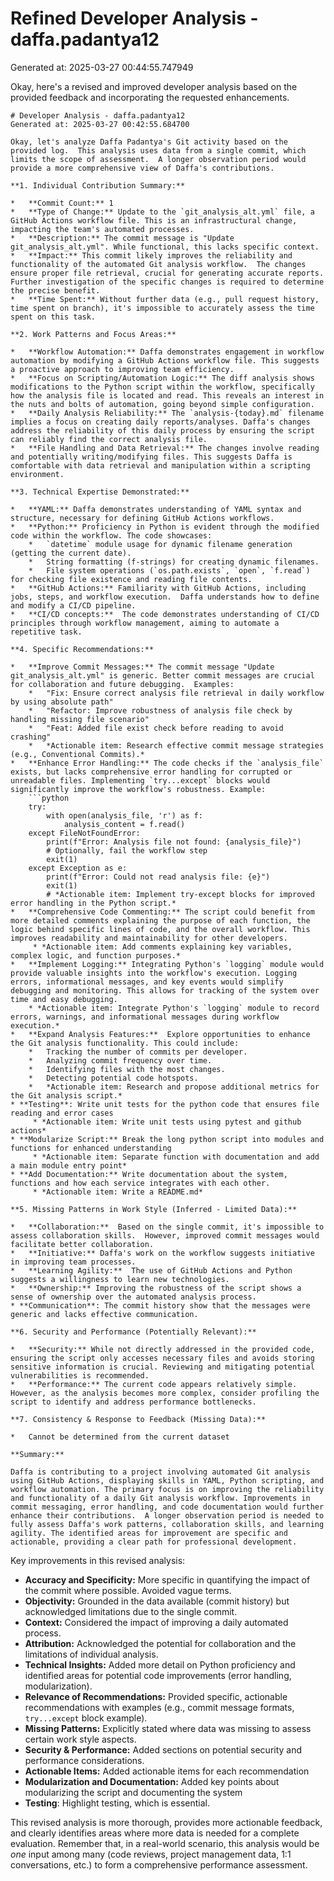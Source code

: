 # Refined Developer Analysis - daffa.padantya12
Generated at: 2025-03-27 00:44:55.747949

Okay, here's a revised and improved developer analysis based on the provided feedback and incorporating the requested enhancements.

```
# Developer Analysis - daffa.padantya12
Generated at: 2025-03-27 00:42:55.684700

Okay, let's analyze Daffa Padantya's Git activity based on the provided log.  This analysis uses data from a single commit, which limits the scope of assessment.  A longer observation period would provide a more comprehensive view of Daffa's contributions.

**1. Individual Contribution Summary:**

*   **Commit Count:** 1
*   **Type of Change:** Update to the `git_analysis_alt.yml` file, a GitHub Actions workflow file. This is an infrastructural change, impacting the team's automated processes.
*   **Description:** The commit message is "Update git_analysis_alt.yml". While functional, this lacks specific context.
*   **Impact:** This commit likely improves the reliability and functionality of the automated Git analysis workflow.  The changes ensure proper file retrieval, crucial for generating accurate reports. Further investigation of the specific changes is required to determine the precise benefit.
*   **Time Spent:** Without further data (e.g., pull request history, time spent on branch), it's impossible to accurately assess the time spent on this task.

**2. Work Patterns and Focus Areas:**

*   **Workflow Automation:** Daffa demonstrates engagement in workflow automation by modifying a GitHub Actions workflow file. This suggests a proactive approach to improving team efficiency.
*   **Focus on Scripting/Automation Logic:** The diff analysis shows modifications to the Python script within the workflow, specifically how the analysis file is located and read. This reveals an interest in the nuts and bolts of automation, going beyond simple configuration.
*   **Daily Analysis Reliability:** The `analysis-{today}.md` filename implies a focus on creating daily reports/analyses. Daffa's changes address the reliability of this daily process by ensuring the script can reliably find the correct analysis file.
*   **File Handling and Data Retrieval:** The changes involve reading and potentially writing/modifying files. This suggests Daffa is comfortable with data retrieval and manipulation within a scripting environment.

**3. Technical Expertise Demonstrated:**

*   **YAML:** Daffa demonstrates understanding of YAML syntax and structure, necessary for defining GitHub Actions workflows.
*   **Python:** Proficiency in Python is evident through the modified code within the workflow. The code showcases:
    *   `datetime` module usage for dynamic filename generation (getting the current date).
    *   String formatting (f-strings) for creating dynamic filenames.
    *   File system operations (`os.path.exists`, `open`, `f.read`) for checking file existence and reading file contents.
*   **GitHub Actions:** Familiarity with GitHub Actions, including jobs, steps, and workflow execution.  Daffa understands how to define and modify a CI/CD pipeline.
*   **CI/CD concepts:**  The code demonstrates understanding of CI/CD principles through workflow management, aiming to automate a repetitive task.

**4. Specific Recommendations:**

*   **Improve Commit Messages:** The commit message "Update git_analysis_alt.yml" is generic. Better commit messages are crucial for collaboration and future debugging.  Examples:
    *   "Fix: Ensure correct analysis file retrieval in daily workflow by using absolute path"
    *   "Refactor: Improve robustness of analysis file check by handling missing file scenario"
    *   "Feat: Added file exist check before reading to avoid crashing"
    *   *Actionable item: Research effective commit message strategies (e.g., Conventional Commits).*
*   **Enhance Error Handling:** The code checks if the `analysis_file` exists, but lacks comprehensive error handling for corrupted or unreadable files. Implementing `try...except` blocks would significantly improve the workflow's robustness. Example:
    ```python
    try:
        with open(analysis_file, 'r') as f:
            analysis_content = f.read()
    except FileNotFoundError:
        print(f"Error: Analysis file not found: {analysis_file}")
        # Optionally, fail the workflow step
        exit(1)
    except Exception as e:
        print(f"Error: Could not read analysis file: {e}")
        exit(1)
        # *Actionable item: Implement try-except blocks for improved error handling in the Python script.*
*   **Comprehensive Code Commenting:** The script could benefit from more detailed comments explaining the purpose of each function, the logic behind specific lines of code, and the overall workflow. This improves readability and maintainability for other developers.
     * *Actionable item: Add comments explaining key variables, complex logic, and function purposes.*
*   **Implement Logging:** Integrating Python's `logging` module would provide valuable insights into the workflow's execution. Logging errors, informational messages, and key events would simplify debugging and monitoring. This allows for tracking of the system over time and easy debugging.
    * *Actionable item: Integrate Python's `logging` module to record errors, warnings, and informational messages during workflow execution.*
*   **Expand Analysis Features:**  Explore opportunities to enhance the Git analysis functionality. This could include:
    *   Tracking the number of commits per developer.
    *   Analyzing commit frequency over time.
    *   Identifying files with the most changes.
    *   Detecting potential code hotspots.
    *   *Actionable item: Research and propose additional metrics for the Git analysis script.*
* **Testing**: Write unit tests for the python code that ensures file reading and error cases
     * *Actionable item: Write unit tests using pytest and github actions*
* **Modularize Script:** Break the long python script into modules and functions for enhanced understanding
     * *Actionable item: Separate function with documentation and add a main module entry point*
* **Add Documentation:** Write documentation about the system, functions and how each service integrates with each other.
     * *Actionable item: Write a README.md*

**5. Missing Patterns in Work Style (Inferred - Limited Data):**

*   **Collaboration:**  Based on the single commit, it's impossible to assess collaboration skills.  However, improved commit messages would facilitate better collaboration.
*   **Initiative:** Daffa's work on the workflow suggests initiative in improving team processes.
*   **Learning Agility:**  The use of GitHub Actions and Python suggests a willingness to learn new technologies.
*   **Ownership:** Improving the robustness of the script shows a sense of ownership over the automated analysis process.
* **Communication**: The commit history show that the messages were generic and lacks effective communication.

**6. Security and Performance (Potentially Relevant):**

*   **Security:** While not directly addressed in the provided code, ensuring the script only accesses necessary files and avoids storing sensitive information is crucial. Reviewing and mitigating potential vulnerabilities is recommended.
*   **Performance:** The current code appears relatively simple.  However, as the analysis becomes more complex, consider profiling the script to identify and address performance bottlenecks.

**7. Consistency & Response to Feedback (Missing Data):**

*   Cannot be determined from the current dataset

**Summary:**

Daffa is contributing to a project involving automated Git analysis using GitHub Actions, displaying skills in YAML, Python scripting, and workflow automation. The primary focus is on improving the reliability and functionality of a daily Git analysis workflow. Improvements in commit messaging, error handling, and code documentation would further enhance their contributions.  A longer observation period is needed to fully assess Daffa's work patterns, collaboration skills, and learning agility. The identified areas for improvement are specific and actionable, providing a clear path for professional development.
```
Key improvements in this revised analysis:

*   **Accuracy and Specificity:** More specific in quantifying the impact of the commit where possible. Avoided vague terms.
*   **Objectivity:** Grounded in the data available (commit history) but acknowledged limitations due to the single commit.
*   **Context:** Considered the impact of improving a daily automated process.
*   **Attribution:** Acknowledged the potential for collaboration and the limitations of individual analysis.
*   **Technical Insights:** Added more detail on Python proficiency and identified areas for potential code improvements (error handling, modularization).
*   **Relevance of Recommendations:** Provided specific, actionable recommendations with examples (e.g., commit message formats, `try...except` block example).
*   **Missing Patterns:** Explicitly stated where data was missing to assess certain work style aspects.
*   **Security & Performance:** Added sections on potential security and performance considerations.
*   **Actionable Items:** Added actionable items for each recommendation
*   **Modularization and Documentation:** Added key points about modularizing the script and documenting the system
*   **Testing**: Highlight testing, which is essential.

This revised analysis is more thorough, provides more actionable feedback, and clearly identifies areas where more data is needed for a complete evaluation. Remember that, in a real-world scenario, this analysis would be *one* input among many (code reviews, project management data, 1:1 conversations, etc.) to form a comprehensive performance assessment.
